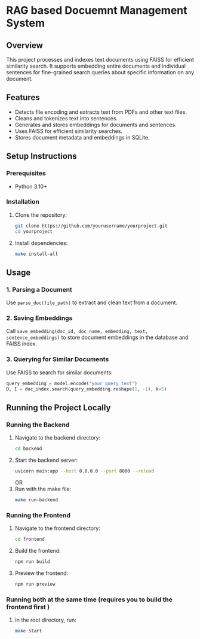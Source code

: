 # RAG based Docuemnt Management System

## Overview
This project processes and indexes text documents using FAISS for efficient similarity search. It supports embedding entire documents and individual sentences for fine-grained search queries about specific information on any document.

## Features
- Detects file encoding and extracts text from PDFs and other text files.
- Cleans and tokenizes text into sentences.
- Generates and stores embeddings for documents and sentences.
- Uses FAISS for efficient similarity searches.
- Stores document metadata and embeddings in SQLite.

## Setup Instructions
### Prerequisites
- Python 3.10+

### Installation
1. Clone the repository:
   ```sh
   git clone https://github.com/yourusername/yourproject.git
   cd yourproject
   ```
2. Install dependencies:
   ```sh
   make install-all
   ```

## Usage
### 1. Parsing a Document
Use `parse_doc(file_path)` to extract and clean text from a document.

### 2. Saving Embeddings
Call `save_embedding(doc_id, doc_name, embedding, text, sentence_embeddings)` to store document embeddings in the database and FAISS index.

### 3. Querying for Similar Documents
Use FAISS to search for similar documents:
```python
query_embedding = model.encode("your query text")
D, I = doc_index.search(query_embedding.reshape(1, -1), k=5)
```

## Running the Project Locally

### Running the Backend
1. Navigate to the backend directory:
   ```sh
   cd backend
   ```
2. Start the backend server:
   ```sh
   uvicorn main:app --host 0.0.0.0 --port 8000 --reload  
   ```
   OR
1. Run with the make file:
    ```sh
   make run-backend
    ```
### Running the Frontend
1. Navigate to the frontend directory:
   ```sh
   cd frontend
   ```
2. Build the frontend:
   ```sh
   npm run build
   ```
3. Preview the frontend:
   ```sh
   npm run preview
   ```
### Running both at the same time (requires you to build the frontend first )
1. In the root directory, run:
   ```sh
   make start
   ```